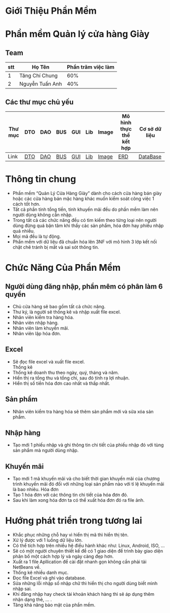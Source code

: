 # Giới Thiệu Phần Mềm

# Phần mềm Quản lý cửa hàng Giày

## Team
| stt | Họ Tên  | Phần trăm việc làm |
|---| ----- | ----- |
| 1 | Tăng Chí Chung | 60% |
| 2 | Nguyễn Tuấn Anh | 40% |

## Các thư mục chủ yếu
| Thư mục | DTO | DAO | BUS | GUI | Lib | Image | Mô hình thực thể kết hợp | Cơ sở dữ liệu |
|---| ----- | ----- | ----- | ----- | ----- | ----- |   ----- |  ----- |
| Link | [DTO](./src/ShoesManager/DTO) | [DAO](./src/ShoesManager/DAO) | [BUS](./src/ShoesManager/BUS) | [GUI](./src/ShoesManager/GUI) | [Lib](./src/ShoesManager/lib) | [Image](./src/ShoesManager/images) | [ERD](./src/ReadMe/Database.png) | [DataBase](./src/Database/qlcuahanggiaydb.sql) |

# Thông tin chung
- Phần mềm “Quản Lý Cửa Hàng Giày” dành cho cách cửa hàng bán giày hoặc các cửa hàng bán mặc hàng khác muốn kiểm soát công việc 1 cách tốt hơn.<br>
- Tất cả phần tính tổng tiền, tính khuyến mãi đều do phần mềm làm nên người dùng không cần nhập.<br>
- Trong tất cả các chức năng đều có tìm kiếm theo từng loại nên người dùng đừng quá bận tâm khi thấy các sản phẩm, hóa đơn hay phiếu nhập quá nhiều.<br>
- Mọi mã đều là tự động.
- Phần mềm với dữ liệu đã chuẩn hóa lên 3NF với mô hình 3 lớp kết nối chặt chẽ tránh bị mất và sai sót thông tin.
# Chức Năng Của Phần Mềm
## Người dùng đăng nhập, phần mêm có phân làm 6 quyền<br>
- Chủ cửa hàng sẽ bao gồm tất cả chức năng.<br>
-	Thư ký, là người sẽ thống kê và nhập xuất file excel.
-	Nhân viên kiểm tra hàng hóa.
-	Nhân viên nhập hàng.
-	Nhân viên làm khuyến mãi.
-	Nhân viên lập hóa đơn.<br>
## Excel<br>
-	Sẽ đọc file excel và xuất file excel.<br>
Thống kê<br>
-	Thống kê doanh thu theo ngày, quý, tháng và năm.
-	Hiển thị ra tổng thu và tổng chi, sau đó tính ra lợi nhuận.
-	Hiển thị số tiền hóa đơn cao nhất và thấp nhất.
## Sản phẩm<br>
-	Nhân viên kiểm tra hàng hóa sẽ thêm sản phẩm mới và sửa xóa sản phẩm.
## Nhập hàng
-	Tạo mới 1 phiếu nhập và ghi thông tin chi tiết của phiếu nhập đó với tùng sản phẩm mà người dùng nhập.
## Khuyến mãi<br>
-	Tạo mới 1 mã khuyến mãi và cho biết thời gian khuyến mãi của chương trình khuyến mãi đó đối với những loại sản phẩm nào với tỉ lệ khuyến mãi là bao nhiêu.
Hóa đơn<br>
-	Tạo 1 hóa đơn với các thông tin chi tiết của hóa đơn đó.
-	Sau khi làm xong hóa đơn ta có thể xuất hóa đơn đó ra file ảnh.

# Hướng phát triển trong tương lai

-	Khắc phục những chỗ hay vì hiển thị mã thì hiển thị tên.
-	Xử lý được với 1 luồng dữ liệu lớn.
-	Có thể tích hợp trên nhiều hệ điều hành khác như: Linux, Android, ISO, ...
-	Sẽ có một người chuyên thiết kế để có 1 giao diện để trình bày giao diện phân bố một cách hợp lý và ngày càng đẹp hơn.
-	Xuất ra 1 file Apllication để cài đặt nhanh gọn không cần phải tải NetBeans về.
-	Thống kê nhiều danh mục.
-	Đọc file Excel và ghi vào database.
-	Sửa những lỗi nhập số nhập chữ thì hiển thị cho người dùng biết mình nhập sai.
-	Khi đăng nhập hay check tài khoản khách hàng thì sẽ áp dụng thêm nhận dạng thẻ, … .
-	Tăng khả năng bảo mật của phần mềm.
